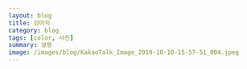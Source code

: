 ```yaml
---
layout: blog
title: 강아지
category: blog
tags: [color, 사진]  
summary: 설명
image: /images/blog/KakaoTalk_Image_2019-10-10-15-57-51_004.jpeg
---
```

